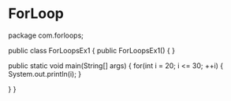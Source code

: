 # ForLoop
package com.forloops;

public class ForLoopsEx1 {
   public ForLoopsEx1() {
   }

   public static void main(String[] args) {
      for(int i = 20; i <= 30; ++i) {
         System.out.println(i);
      }

   }
}
